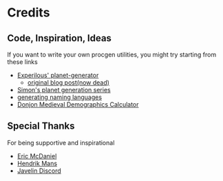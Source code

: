 # Credits

## Code, Inspiration, Ideas

If you want to write your own procgen utilities, you might try starting from these links

- [Experilous' planet-generator](https://experilous.com/1/project/planet-generator/2015-04-07/version-2)
  - [original blog post(now dead)](https://experilous.com/1/blog/post/procedural-planet-generation)
- [Simon's planet generation series](https://www.youtube.com/watch?v=hHGshzIXFWY&list=PLRL3Z3lpLmH3PNGZuDNf2WXnLTHpN9hXy)
- [generating naming languages](http://mewo2.com/notes/naming-language/)
- [Donjon Medieval Demographics Calculator](https://donjon.bin.sh/fantasy/demographics/)

## Special Thanks

For being supportive and inspirational

- [Eric McDaniel](https://github.com/3mcd)
- [Hendrik Mans](https://github.com/hmans)
- [Javelin Discord](https://discord.gg/9qvBurTQwb)

